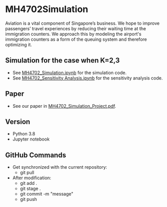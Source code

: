 # MH4702Simulation

Aviation is a vital component of Singapore’s business. We hope to improve passengers’ travel experiences by reducing their waiting time at the immigration counters. We approach this by modeling the airport's immigration counters as a form of the queuing system and therefore optimizing it. 

## Simulation for the case when K=2,3
- See [MH4702_Simulation.ipynb][e01] for the simulation code.
- See [MH4702_Sensitivity Analysis.ipynb][e02] for the sensitivity analysis code.


## Paper
- See our paper in [MH4702_Simulation_Project.pdf][e03].

## Version
- Python 3.8
- Jupyter notebook

## GitHub Commands
- Get synchronized with the current repository: 
  - git pull
- After modification: 
  - git add . 
  - git stage . 
  - git commit -m "message"
  - git push
                    

[e01]:MH4702_Simulation.ipynb
[e02]:MH4702_Sensitivity_Analysis.ipynb
[e03]:MH4702_Simulation_Project.pdf
